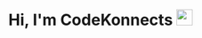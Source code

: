 # Hi, I'm CodeKonnects <img src="https://github.com/TheDudeThatCode/TheDudeThatCode/blob/master/Assets/Hi.gif" width="29px">

<!--
**codeKonnects/codekonnects** is a ✨ _special_ ✨ repository because its `README.md` (this file) appears on your GitHub profile.


<table>
<tr>
  <td valign="center">
   
<td >
    <a href=https://app.daily.dev/codekonnects"><img src="https://api.daily.dev/devcards/3c854c2e984e4cdba44d57d729b89d9f.png?r=3zv" width="400" alt="David's Dev Card"/></a>
  </td>
</tr>
</table>
https://activity-graph.herokuapp.com/graph?username=#your-codekonnects&theme=dracula&hide_border=true




Here are some ideas to get you started:
 # 🎓 I am a Computer Science graduate from the University of Ilorin**.
 # 🌱 I am proficient in Java, Spring Framework, PostgreSQL, Junit, and TDD**.
 # 🎯 My Goal is to make the world a better place by solving problems, one at a time.
 # ✨ I'm very inquisitive and I love teamwork.
 # 💬 Ask me about Back End Development
 # 📫 How to reach me: topedaves@gmail.com.
 
-->
